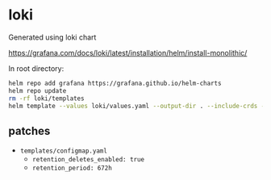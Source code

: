 # loki

Generated using loki chart

https://grafana.com/docs/loki/latest/installation/helm/install-monolithic/

In root directory:
```bash
helm repo add grafana https://grafana.github.io/helm-charts
helm repo update
rm -rf loki/templates
helm template --values loki/values.yaml --output-dir . --include-crds --namespace loki loki grafana/loki
```

## patches

- `templates/configmap.yaml`
  - `retention_deletes_enabled: true`
  - `retention_period: 672h`
